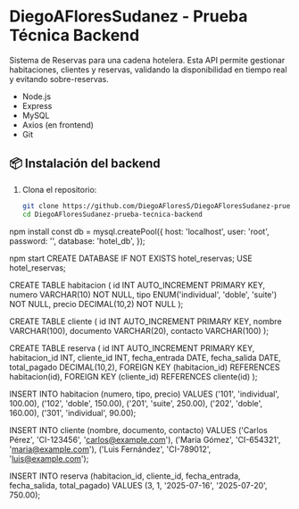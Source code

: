 # DiegoAFloresSudanez - Prueba Técnica Backend 

Sistema de Reservas para una cadena hotelera. Esta API permite gestionar habitaciones, clientes y reservas, validando la disponibilidad en tiempo real y evitando sobre-reservas.


- Node.js
- Express
- MySQL
- Axios (en frontend)
- Git

## 📦 Instalación del backend

1. Clona el repositorio:
   ```bash
   git clone https://github.com/DiegoAFloresS/DiegoAFloresSudanez-prueba-tecnica-backend.git
   cd DiegoAFloresSudanez-prueba-tecnica-backend
npm install
const db = mysql.createPool({
  host: 'localhost',
  user: 'root',
  password: '',
  database: 'hotel_db',
});

npm start
CREATE DATABASE IF NOT EXISTS hotel_reservas;
USE hotel_reservas;

CREATE TABLE habitacion (
  id INT AUTO_INCREMENT PRIMARY KEY,
  numero VARCHAR(10) NOT NULL,
  tipo ENUM('individual', 'doble', 'suite') NOT NULL,
  precio DECIMAL(10,2) NOT NULL
);

CREATE TABLE cliente (
  id INT AUTO_INCREMENT PRIMARY KEY,
  nombre VARCHAR(100),
  documento VARCHAR(20),
  contacto VARCHAR(100)
);

CREATE TABLE reserva (
  id INT AUTO_INCREMENT PRIMARY KEY,
  habitacion_id INT,
  cliente_id INT,
  fecha_entrada DATE,
  fecha_salida DATE,
  total_pagado DECIMAL(10,2),
  FOREIGN KEY (habitacion_id) REFERENCES habitacion(id),
  FOREIGN KEY (cliente_id) REFERENCES cliente(id)
);

INSERT INTO habitacion (numero, tipo, precio) VALUES
('101', 'individual', 100.00),
('102', 'doble', 150.00),
('201', 'suite', 250.00),
('202', 'doble', 160.00),
('301', 'individual', 90.00);

INSERT INTO cliente (nombre, documento, contacto) VALUES
('Carlos Pérez', 'CI-123456', 'carlos@example.com'),
('María Gómez', 'CI-654321', 'maria@example.com'),
('Luis Fernández', 'CI-789012', 'luis@example.com');

INSERT INTO reserva (habitacion_id, cliente_id, fecha_entrada, fecha_salida, total_pagado)
VALUES (3, 1, '2025-07-16', '2025-07-20', 750.00);



